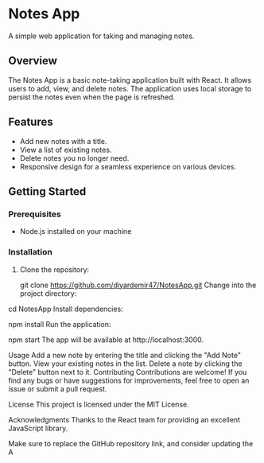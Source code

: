 # Notes App

A simple web application for taking and managing notes.

## Overview

The Notes App is a basic note-taking application built with React. It allows users to add, view, and delete notes. The application uses local storage to persist the notes even when the page is refreshed.

## Features

- Add new notes with a title.
- View a list of existing notes.
- Delete notes you no longer need.
- Responsive design for a seamless experience on various devices.

## Getting Started

### Prerequisites

- Node.js installed on your machine

### Installation

1. Clone the repository:

 
   git clone https://github.com/diyardemir47/NotesApp.git
Change into the project directory:


cd NotesApp
Install dependencies:


npm install
Run the application:

npm start
The app will be available at http://localhost:3000.

Usage
Add a new note by entering the title and clicking the "Add Note" button.
View your existing notes in the list.
Delete a note by clicking the "Delete" button next to it.
Contributing
Contributions are welcome! If you find any bugs or have suggestions for improvements, feel free to open an issue or submit a pull request.

License
This project is licensed under the MIT License.

Acknowledgments
Thanks to the React team for providing an excellent JavaScript library.


Make sure to replace the GitHub repository link, and consider updating the A
